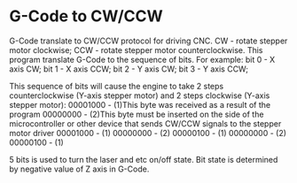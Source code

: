 # G-Code to CW/CCW
G-Code translate to CW/CCW protocol for driving СNC.
CW - rotate stepper motor clockwise;
CCW - rotate stepper motor counterclockwise.
This program translate G-Code to the sequence of bits.
For example: 
bit 0 - X axis CW; 
bit 1 - X axis CCW;
bit 2 - Y axis CW;
bit 3 - Y axis CCW;

This sequence of bits will cause the engine to take 2 steps counterclockwise (Y-axis stepper motor) and 2 steps clockwise (Y-axis stepper motor): 
00001000 - (1)This byte was received as a result of the program
00000000 - (2)This byte must be inserted on the side of the microcontroller or other device that sends CW/CCW signals to the stepper motor driver
00001000 - (1)
00000000 - (2)
00000100 - (1)
00000000 - (2)
00000100 - (1)

5 bits is used to turn the laser and etc on/off state.
Bit state is determined by negative value of Z axis in G-Code.



